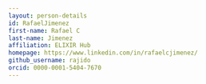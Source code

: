 ```yaml
---
layout: person-details
id: RafaelJimenez
first-name: Rafael C
last-name: Jimenez
affiliation: ELIXIR Hub
homepage: https://www.linkedin.com/in/rafaelcjimenez/
github_username: rajido
orcid: 0000-0001-5404-7670
---
```

